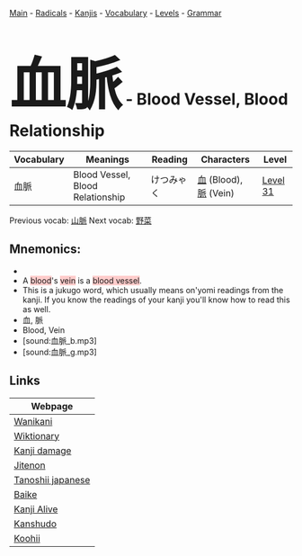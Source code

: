 <style> bigfont {font-size: 100px}</style>
[Main](../README.md) -
[Radicals](../radicals.md) -
[Kanjis](../kanjis.md) -
[Vocabulary](../vocabulary.md) -
[Levels](../levels.md) -
[Grammar](../grammar.md)
# <bigfont> 血脈</bigfont> - Blood Vessel, Blood Relationship 

| Vocabulary | Meanings | Reading | Characters | Level |
| --- | --- | --- | --- | --- |
| 血脈 | Blood Vessel, Blood Relationship | けつみゃく |  [血](../kanjis/血.md) (Blood), [脈](../kanjis/脈.md) (Vein) | [Level 31](../levels/wk_level31.md) |

Previous vocab: [山脈](山脈.md) Next vocab: [野菜](野菜.md) 

## Mnemonics:

* 
* A <span style="background-color:#ffcccb"> blood</span>'s <span style="background-color:#ffcccb"> vein</span> is a <span style="background-color:#ffcccb"> blood vessel</span>.
* This is a jukugo word, which usually means on'yomi readings from the kanji. If you know the readings of your kanji you'll know how to read this as well.
* 血, 脈
* Blood, Vein
* [sound:血脈_b.mp3]
* [sound:血脈_g.mp3]


## Links 

| Webpage |
| --- |
| [Wanikani          ](https://www.wanikani.com/kanji/血脈) |
| [Wiktionary        ](https://en.wiktionary.org/wiki/血脈) |
| [Kanji damage      ](http://www.kanjidamage.com/kanji/search?utf8=✓&q=血脈) |
| [Jitenon           ](https://jitenon.com/kanji/血脈) |
| [Tanoshii japanese ](https://www.tanoshiijapanese.com/dictionary/kanji.cfm?k=血脈) |
| [Baike             ](https://baike.baidu.com/item/血脈) |
| [Kanji Alive       ](https://app.kanjialive.com/血脈) |
| [Kanshudo          ](https://www.kanshudo.com/searchmn?q=血脈) |
| [Koohii            ](https://kanji.koohii.com/study/kanji/血脈) |
